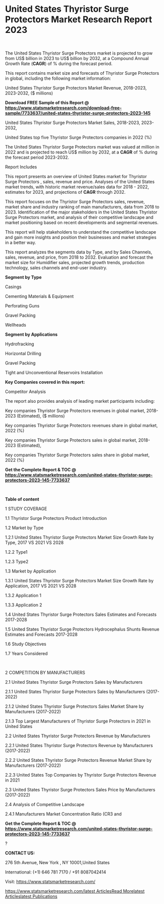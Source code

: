 <h1>United States Thyristor Surge Protectors Market Research Report 2023</h1><br/><p>The United States Thyristor Surge Protectors market is projected to grow from US$ billion in 2023 to US$ billion by 2032, at a Compound Annual Growth Rate (<strong>CAGR</strong>) of % during the forecast period.</p>
 
 
 
 <p>This report contains market size and forecasts of Thyristor Surge Protectors in global, including the following market information:</p>
 
 
 
 <p>United States Thyristor Surge Protectors Market Revenue, 2018-2023, 2023-2032, ($ millions)</p>
 
 
 
 <p><strong>Download FREE Sample of this Report @ <a href="https://www.statsmarketresearch.com/download-free-sample/7733637/united-states-thyristor-surge-protectors-2023-145">https://www.statsmarketresearch.com/download-free-sample/7733637/united-states-thyristor-surge-protectors-2023-145</a></strong></p>
 
 
 
 <p>United States Thyristor Surge Protectors Market Sales, 2018-2023, 2023-2032,</p>
 
 
 
 <p>United States top five Thyristor Surge Protectors companies in 2022 (%)</p>
 
 
 
 <p>The United States Thyristor Surge Protectors market was valued at million in 2022 and is projected to reach US$ million by 2032, at a <strong>CAGR</strong> of % during the forecast period 2023-2032.</p>
 
 
 
 <p>Report Includes</p>
 
 
 
 <p>This report presents an overview of United States market for Thyristor Surge Protectors , sales, revenue and price. Analyses of the United States market trends, with historic market revenue/sales data for 2018 - 2022, estimates for 2023, and projections of <strong>CAGR</strong> through 2032.</p>
 
 
 
 <p>This report focuses on the Thyristor Surge Protectors sales, revenue, market share and industry ranking of main manufacturers, data from 2018 to 2023. Identification of the major stakeholders in the United States Thyristor Surge Protectors market, and analysis of their competitive landscape and market positioning based on recent developments and segmental revenues.</p>
 
 
 
 <p>This report will help stakeholders to understand the competitive landscape and gain more insights and position their businesses and market strategies in a better way.</p>
 
 
 
 <p>This report analyzes the segments data by Type, and by Sales Channels, sales, revenue, and price, from 2018 to 2032. Evaluation and forecast the market size for Humidifier sales, projected growth trends, production technology, sales channels and end-user industry.</p>
 
 
 
 <p><strong>Segment by Type</strong></p>
 
 
 
 <p>Casings</p>
 
 
 
 <p>Cementing Materials & Equipment</p>
 
 
 
 <p>Perforating Guns</p>
 
 
 
 <p>Gravel Packing</p>
 
 
 
 <p>Wellheads</p>
 
 
 
 <p><strong>Segment <strong><strong>by Applications</strong></strong></strong></p>
 
 
 
 <p>Hydrofracking</p>
 
 
 
 <p>Horizontal Drilling</p>
 
 
 
 <p>Gravel Packing</p>
 
 
 
 <p>Tight and Unconventional Reservoirs Installation</p>
 
 
 
 <p><strong>Key Companies covered in this report:</strong></p>
 
 
 
 <p>Competitor Analysis</p>
 
 
 
 <p>The report also provides analysis of leading market participants including:</p>
 
 
 
 <p>Key companies Thyristor Surge Protectors revenues in global market, 2018-2023 (Estimated), ($ millions)</p>
 
 
 
 <p>Key companies Thyristor Surge Protectors revenues share in global market, 2022 (%)</p>
 
 
 
 <p>Key companies Thyristor Surge Protectors sales in global market, 2018-2023 (Estimated),</p>
 
 
 
 <p>Key companies Thyristor Surge Protectors sales share in global market, 2022 (%)</p>
 
 
 
 <div><b>Get the Complete Report & TOC @ <a href="https://www.statsmarketresearch.com/united-states-thyristor-surge-protectors-2023-145-7733637">https://www.statsmarketresearch.com/united-states-thyristor-surge-protectors-2023-145-7733637</a></b></div>
 
 
 
 <p><br />
 
 <b>Table of content</b></p>
 
 
 
 <p>1 STUDY COVERAGE<br />
 
 1.1 Thyristor Surge Protectors Product Introduction<br />
 
 1.2 Market by Type<br />
 
 1.2.1 United States Thyristor Surge Protectors Market Size Growth Rate by Type, 2017 VS 2021 VS 2028<br />
 
 1.2.2 Type1<br />
 
 1.2.3 Type2<br />
 
 1.3 Market by Application<br />
 
 1.3.1 United States Thyristor Surge Protectors Market Size Growth Rate by Application, 2017 VS 2021 VS 2028<br />
 
 1.3.2 Application 1<br />
 
 1.3.3 Application 2<br />
 
 1.4 United States Thyristor Surge Protectors Sales Estimates and Forecasts 2017-2028<br />
 
 1.5 United States Thyristor Surge Protectors Hydrocephalus Shunts Revenue Estimates and Forecasts 2017-2028<br />
 
 1.6 Study Objectives<br />
 
 1.7 Years Considered<br />
 
 <br />
 
 2 COMPETITION BY MANUFACTURERS<br />
 
 2.1 United States Thyristor Surge Protectors Sales by Manufacturers<br />
 
 2.1.1 United States Thyristor Surge Protectors Sales by Manufacturers (2017-2022)<br />
 
 2.1.2 United States Thyristor Surge Protectors Sales Market Share by Manufacturers (2017-2022)<br />
 
 2.1.3 Top Largest Manufacturers of Thyristor Surge Protectors in 2021 in United States<br />
 
 2.2 United States Thyristor Surge Protectors Revenue by Manufacturers<br />
 
 2.2.1 United States Thyristor Surge Protectors Revenue by Manufacturers (2017-2022)<br />
 
 2.2.2 United States Thyristor Surge Protectors Revenue Market Share by Manufacturers (2017-2022)<br />
 
 2.2.3 United States Top Companies by Thyristor Surge Protectors Revenue in 2021<br />
 
 2.3 United States Thyristor Surge Protectors Sales Price by Manufacturers (2017-2022)<br />
 
 2.4 Analysis of Competitive Landscape<br />
 
 2.4.1 Manufacturers Market Concentration Ratio (CR3 and</p>
 
 
 
 <div><b>Get the Complete Report & TOC @ <a href="https://www.statsmarketresearch.com/united-states-thyristor-surge-protectors-2023-145-7733637">https://www.statsmarketresearch.com/united-states-thyristor-surge-protectors-2023-145-7733637</a></b></div>
 
 
 
 <p>? </p>
 
 
 
 <p><b>CONTACT US:</b><br />
 
 276 5th Avenue, New York , NY 10001,United States<br />
 
 International: (+1) 646 781 7170 / +91 8087042414<br />
 
 Visit: <a href="https://www.statsmarketresearch.com/">https://www.statsmarketresearch.com/</a><br />
 
 <a href="https://gyeongbokgung.com">https://www.statsmarketresearch.com/</a><a href="https://hallyeomaritime.com">latest Articles</a><a href="https://jingwansa.com">Read More</a><a href="https://nguoiviet.jp/">latest Articles</a><a href="https://www.intelmarketresearch.com/">latest Publications</a></p>